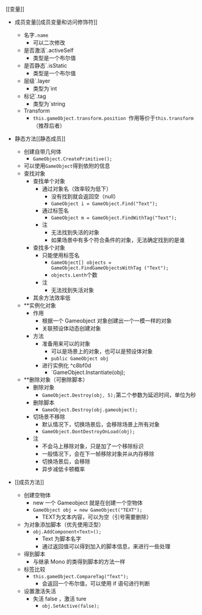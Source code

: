 
[[变量]]

- 成员变量[[成员变量和访问修饰符]]
	- 名字`.name`
		- 可以二次修改
	- 是否激活`.activeSelf
		- 类型是一个布尔值
	- 是否静态`.isStatic
		- 类型是一个布尔值
	- 层级`.layer
		- 类型为`int
	- 标记`.tag
		- 类型为`string
	- Transform
		- `this.gameObject.transform.position `作用等价于`this.transform`（推荐后者）

- 静态方法[[静态成员]]
	- 创建自带几何体
		- `GameObject.CreatePrimitive();`
	- 可以使用`GameObject`得到依附的信息
	- 查找对象
		- 查找单个对象
			- 通过对象名（效率较为低下）
				- 没有找到就会返回空（null）
				- `GameObject i = GameObject.Find("Text");`
			- 通过标签名
				- `GameObject m = GameObject.FindWithTag("Text");`
			- 注
				- 无法找到失活的对象
				- 如果场景中有多个符合条件的对象，无法确定找到的是谁
		- 查找多个对象
			- 只能使用标签名
				- `GameObject[] objects = GameObject.FindGameObjectsWithTag ("Text");`
				- `objects.Lenth`个数
			- 注
				- 无法找到失活对象
		- 其余方法效率低
	- **实例化对象
		- 作用
			- 根据一个 Gameobject 对象创建出一个一模一样的对象
			- 关联预设体动态创建对象
		- 方法
			- 准备用来可以的对象
				- 可以是场景上的对象，也可以是预设体对象
				- `public GameObject obj`
			- 进行实例化 ^c8bf0d
				- `GameObject.Instantiate(obj);
	- **删除对象（可删除脚本）
		- 删除对象
			- `GameObject.Destroy(obj, 5);`第二个参数为延迟时间，单位为秒
		- 删除脚本
			- `GameObject.Destroy(obj.gameobject);`
		- 切场景不移除
			- 默认情况下，切换场景后，会移除场景上所有对象
			- `GameObject.DontDestroyOnLoad(obj);`
		- 注
			- 不会马上移除对象，只是加了一个移除标识
			- 一般情况下，会在下一帧移除对象并从内存移除
			- 切换场景后，会移除
			- 异步减低卡顿概率

- [[成员方法]]
	- 创建空物体
		- new 一个 Gameobject 就是在创建一个空物体
		- `GameObject obj = new GameObject("TEXT");`
			- TEXT为文本内容，可以为空（引号需要删除）
	- 为对象添加脚本（优先使用泛型）
		- `obj.AddComponent<Text>();`
			- Text 为脚本名字
			- 通过返回值可以得到加入的脚本信息，来进行一些处理
	- 得到脚本
		- 与继承 Mono 的类得到脚本的方法一样
	- 标签比较
		- `this.gameObject.CompareTag("Text");`
			- 会返回一个布尔值，可以使用 if 语句进行判断
	- 设置激活失活
		- 失活 false ，激活 ture
			- `obj.SetActive(false);`